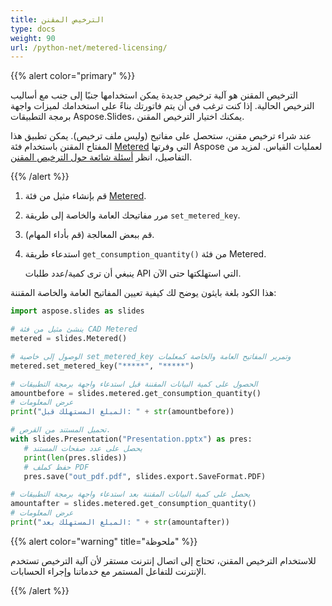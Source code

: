 ```yaml
---
title: الترخيص المقنن
type: docs
weight: 90
url: /python-net/metered-licensing/
---
```


{{% alert color="primary" %}} 

الترخيص المقنن هو آلية ترخيص جديدة يمكن استخدامها جنبًا إلى جنب مع أساليب الترخيص الحالية. إذا كنت ترغب في أن يتم فاتورتك بناءً على استخدامك لميزات واجهة برمجة التطبيقات Aspose.Slides، يمكنك اختيار الترخيص المقنن.

عند شراء ترخيص مقنن، ستحصل على مفاتيح (وليس ملف ترخيص). يمكن تطبيق هذا المفتاح المقنن باستخدام فئة [Metered](https://reference.aspose.com/slides/python-net/aspose.slides/metered/) التي وفرتها Aspose لعمليات القياس. لمزيد من التفاصيل، انظر [أسئلة شائعة حول الترخيص المقنن](https://purchase.aspose.com/faqs/licensing/metered).

{{% /alert %}} 

1. قم بإنشاء مثيل من فئة [Metered](https://reference.aspose.com/slides/python-net/aspose.slides/metered/).
1. مرر مفاتيحك العامة والخاصة إلى طريقة `set_metered_key`.
1. قم ببعض المعالجة (قم بأداء المهام).
1. استدعاء طريقة `get_consumption_quantity()` من فئة Metered.

   ينبغي أن ترى كمية/عدد طلبات API التي استهلكتها حتى الآن.

هذا الكود بلغة بايثون يوضح لك كيفية تعيين المفاتيح العامة والخاصة المقننة:

```python
import aspose.slides as slides

# ينشئ مثيل من فئة CAD Metered
metered = slides.Metered()

# الوصول إلى خاصية set_metered_key وتمرير المفاتيح العامة والخاصة كمعلمات
metered.set_metered_key("*****", "*****")

# الحصول على كمية البيانات المقننة قبل استدعاء واجهة برمجة التطبيقات
amountbefore = slides.metered.get_consumption_quantity()
# عرض المعلومات
print("المبلغ المستهلك قبل: " + str(amountbefore))

# تحميل المستند من القرص.
with slides.Presentation("Presentation.pptx") as pres:
   # يحصل على عدد صفحات المستند
   print(len(pres.slides))
   # حفظ كملف PDF
   pres.save("out_pdf.pdf", slides.export.SaveFormat.PDF)

# يحصل على كمية البيانات المقننة بعد استدعاء واجهة برمجة التطبيقات
amountafter = slides.metered.get_consumption_quantity()
# عرض المعلومات
print("المبلغ المستهلك بعد: " + str(amountafter))
```

{{% alert color="warning" title="ملحوظة"  %}} 

للاستخدام الترخيص المقنن، تحتاج إلى اتصال إنترنت مستقر لأن آلية الترخيص تستخدم الإنترنت للتفاعل المستمر مع خدماتنا وإجراء الحسابات.

{{% /alert %}} 